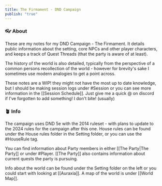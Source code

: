 ```yaml
---
title: The Firmament - DND Campaign
publish: "true"
---
```

###  👓 About

These are my notes for my DND Campaign - The Firmament. It details public information about the setting, core NPCs and other player characters, and keeps a track of Quest Threads (that the party is aware of at least). 

The history of the world is also detailed, typically from the perspective of a common persons recollection of the world - however for brevity's sake I sometimes use modern analogies to get a point across. 

These notes are a WIP! they might not have the most up to date knowledge, but I should be making session logs under #Session or you can see more information in the [[Session Schedule]]. Just give me a quick @ on discord if I've forgotten to add something! I don't bite! (usually)
###  🪴 Info

The campaign uses DND 5e with the 2014 ruleset - with plans to update to the 2024 rules for the campaign after this one. House rules can be found under the House rules folder in the Setting folder, or you can use the #HouseRule tag. 

You can find information about Party members in either [[The Party|The Party]] or under #Player. [[The Party]] also contains information about current quests the party is pursuing. 

Info about the world can be found under the Setting folder on the left or you could start with looking at [[Auraxia]]. A map of the world is under [[World Map]].




